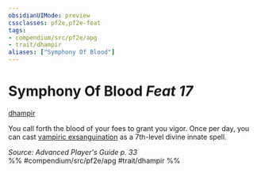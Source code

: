 ```yaml
---
obsidianUIMode: preview
cssclasses: pf2e,pf2e-feat
tags:
- compendium/src/pf2e/apg
- trait/dhampir
aliases: ["Symphony Of Blood"]
---
```

# Symphony Of Blood  *Feat 17*  
[dhampir](rules/traits/dhampir-b1.md "Dhampir Ancestry & Heritage Trait")  


You call forth the blood of your foes to grant you vigor. Once per day, you can cast [vampiric exsanguination](compendium/spells/vampiric-exsanguination.md) as a 7th-level divine innate spell.

*Source: Advanced Player's Guide p. 33*  
%% #compendium/src/pf2e/apg #trait/dhampir %%